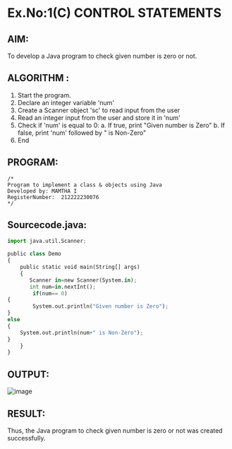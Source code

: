 # Ex.No:1(C) CONTROL STATEMENTS

## AIM:
To develop a Java program to check given number is zero or not.

## ALGORITHM :
1.	Start the program.
2.	Declare an integer variable 'num'
3.	Create a Scanner object 'sc' to read input from the user
4.	Read an integer input from the user and store it in 'num'
5.	Check if 'num' is equal to 0:
a.	If true, print "Given number is Zero"
b.	If false, print 'num' followed by " is Non-Zero"
6.	End





## PROGRAM:
 ```
/*
Program to implement a class & objects using Java
Developed by: MAMTHA I
RegisterNumber:  212222230076
*/
```

## Sourcecode.java:
```Python
import java.util.Scanner;

public class Demo
{
    public static void main(String[] args)
    {
       Scanner in=new Scanner(System.in);
       int num=in.nextInt();
        if(num== 0)
{
        System.out.println("Given number is Zero");
}
else
{
    System.out.println(num+" is Non-Zero");
}
    }
}
```







## OUTPUT:
![image](https://github.com/user-attachments/assets/2ecc913b-62aa-4995-aff9-bece60703156)




## RESULT:
Thus, the Java program to check given number is zero or not was created successfully.

